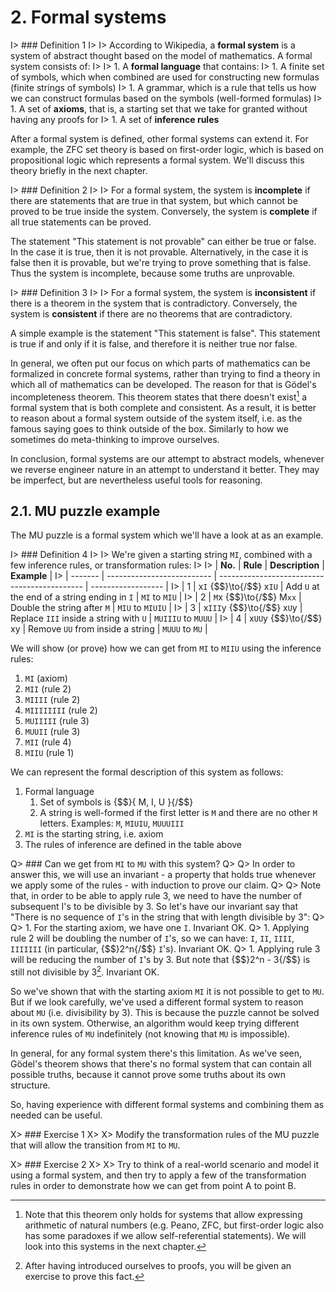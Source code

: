 # 2. Formal systems

I> ### Definition 1
I>
I> According to Wikipedia, a **formal system** is a system of abstract thought based on the model of mathematics. A formal system consists of:
I>
I> 1. A **formal language** that contains:
I>     1. A finite set of symbols, which when combined are used for constructing new formulas (finite strings of symbols)
I>     1. A grammar, which is a rule that tells us how we can construct formulas based on the symbols (well-formed formulas)
I> 1. A set of **axioms**, that is, a starting set that we take for granted without having any proofs for
I> 1. A set of **inference rules**

After a formal system is defined, other formal systems can extend it. For example, the ZFC set theory is based on first-order logic, which is based on propositional logic which represents a formal system. We'll discuss this theory briefly in the next chapter.

I> ### Definition 2
I>
I> For a formal system, the system is **incomplete** if there are statements that are true in that system, but which cannot be proved to be true inside the system. Conversely, the system is **complete** if all true statements can be proved.

The statement "This statement is not provable" can either be true or false. In the case it is true, then it is not provable. Alternatively, in the case it is false then it is provable, but we're trying to prove something that is false. Thus the system is incomplete, because some truths are unprovable.

I> ### Definition 3
I>
I> For a formal system, the system is **inconsistent** if there is a theorem in the system that is contradictory. Conversely, the system is **consistent** if there are no theorems that are contradictory.

A simple example is the statement "This statement is false". This statement is true if and only if it is false, and therefore it is neither true nor false.

In general, we often put our focus on which parts of mathematics can be formalized in concrete formal systems, rather than trying to find a theory in which all of mathematics can be developed. The reason for that is G&#246;del's incompleteness theorem. This theorem states that there doesn't exist[^ch2n1] a formal system that is both complete and consistent. As a result, it is better to reason about a formal system outside of the system itself, i.e. as the famous saying goes to think outside of the box. Similarly to how we sometimes do meta-thinking to improve ourselves.

In conclusion, formal systems are our attempt to abstract models, whenever we reverse engineer nature in an attempt to understand it better. They may be imperfect, but are nevertheless useful tools for reasoning.

## 2.1. MU puzzle example

The MU puzzle is a formal system which we'll have a look at as an example.

I> ### Definition 4
I>
I> We're given a starting string `MI`, combined with a few inference rules, or transformation rules:
I>
I> | **No.** | **Rule**                   | **Description**                              | **Example**        |
I> | ------- | -------------------------- | -------------------------------------------- | ------------------ |
I> | 1       | x`I` {$$}\to{/$$} x`IU`    | Add `U` at the end of a string ending in `I` | `MI` to `MIU`      |
I> | 2       | `M`x {$$}\to{/$$} M`xx`    | Double the string after `M`                  | `MIU` to `MIUIU`   |
I> | 3       | x`III`y {$$}\to{/$$} x`U`y | Replace `III` inside a string with `U`       | `MUIIIU` to `MUUU` |
I> | 4       | x`UU`y {$$}\to{/$$} xy     | Remove `UU` from inside a string             | `MUUU` to `MU`     |

We will show (or prove) how we can get from `MI` to `MIIU` using the inference rules:

1. `MI` (axiom)
1. `MII` (rule 2)
1. `MIIII` (rule 2)
1. `MIIIIIIII` (rule 2)
1. `MUIIIII` (rule 3)
1. `MUUII` (rule 3)
1. `MII` (rule 4)
1. `MIIU` (rule 1)

We can represent the formal description of this system as follows:

1. Formal language
    1. Set of symbols is {$$}\{ M, I, U \}{/$$}
    1. A string is well-formed if the first letter is `M` and there are no other `M` letters. Examples: `M`, `MIUIU`, `MUUUIII`
1. `MI` is the starting string, i.e. axiom
1. The rules of inference are defined in the table above

Q> ### Can we get from `MI` to `MU` with this system?
Q>
Q> In order to answer this, we will use an invariant - a property that holds true whenever we apply some of the rules - with induction to prove our claim.
Q>
Q> Note that, in order to be able to apply rule 3, we need to have the number of subsequent I's to be divisible by 3. So let's have our invariant say that "There is no sequence of `I`'s in the string that with length divisible by 3":
Q>
Q> 1. For the starting axiom, we have one `I`. Invariant OK.
Q> 1. Applying rule 2 will be doubling the number of `I`'s, so we can have: `I`, `II`, `IIII`, `IIIIIII` (in particular, {$$}2^n{/$$} `I`'s). Invariant OK.
Q> 1. Applying rule 3 will be reducing the number of `I`'s by 3. But note that {$$}2^n - 3{/$$} is still not divisible by 3[^ch2n2]. Invariant OK.

So we've shown that with the starting axiom `MI` it is not possible to get to `MU`. But if we look carefully, we've used a different formal system to reason about `MU` (i.e. divisibility by 3). This is because the puzzle cannot be solved in its own system. Otherwise, an algorithm would keep trying different inference rules of `MU` indefinitely (not knowing that `MU` is impossible).

In general, for any formal system there's this limitation. As we've seen, G&#246;del's theorem shows that there's no formal system that can contain all possible truths, because it cannot prove some truths about its own structure.

So, having experience with different formal systems and combining them as needed can be useful.

X> ### Exercise 1
X>
X> Modify the transformation rules of the MU puzzle that will allow the transition from `MI` to `MU`.

X> ### Exercise 2
X>
X> Try to think of a real-world scenario and model it using a formal system, and then try to apply a few of the transformation rules in order to demonstrate how we can get from point A to point B.

[^ch2n1]: Note that this theorem only holds for systems that allow expressing arithmetic of natural numbers (e.g. Peano, ZFC, but first-order logic also has some paradoxes if we allow self-referential statements). We will look into this systems in the next chapter.

[^ch2n2]: After having introduced ourselves to proofs, you will be given an exercise to prove this fact.
